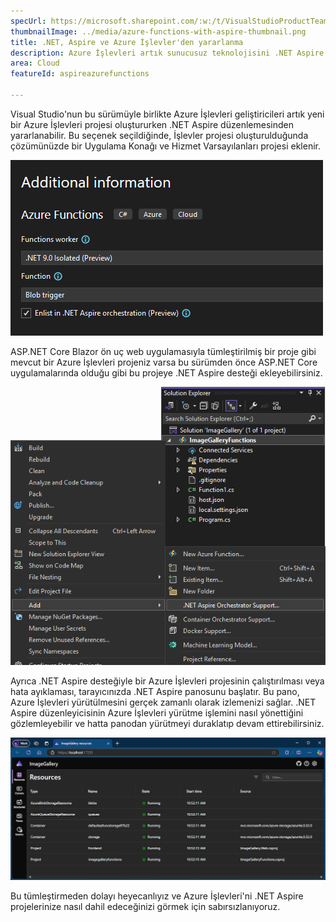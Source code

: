 ```yaml
---
specUrl: https://microsoft.sharepoint.com/:w:/t/VisualStudioProductTeam/Ee7InlTqcRpOiXMYtYPCIOoBcveVK7o_PWF-waDPTEVL8g?e=878SGK
thumbnailImage: ../media/azure-functions-with-aspire-thumbnail.png
title: .NET, Aspire ve Azure İşlevler'den yararlanma
description: Azure İşlevleri artık sunucusuz teknolojisini .NET Aspire ile tümleştirmek için .NET Aspire'ı kullanabilir.
area: Cloud
featureId: aspireazurefunctions

---
```



Visual Studio'nun bu sürümüyle birlikte Azure İşlevleri geliştiricileri artık yeni bir Azure İşlevleri projesi oluştururken .NET Aspire düzenlemesinden yararlanabilir. Bu seçenek seçildiğinde, İşlevler projesi oluşturulduğunda çözümünüzde bir Uygulama Konağı ve Hizmet Varsayılanları projesi eklenir.

![Yeni İşlev oluşturma işleminden sonra .NET Aspire ekleme](../media/azure-functions-with-aspire-thumbnail.png)

ASP.NET Core Blazor ön uç web uygulamasıyla tümleştirilmiş bir proje gibi mevcut bir Azure İşlevleri projeniz varsa bu sürümden önce ASP.NET Core uygulamalarında olduğu gibi bu projeye .NET Aspire desteği ekleyebilirsiniz.

![Mevcut İşlevler projelerine .NET Aspire düzenlemesi ekleme](../media/azure-functions-add-aspire-support.png)

Ayrıca .NET Aspire desteğiyle bir Azure İşlevleri projesinin çalıştırılması veya hata ayıklaması, tarayıcınızda .NET Aspire panosunu başlatır. Bu pano, Azure İşlevleri yürütülmesini gerçek zamanlı olarak izlemenizi sağlar. .NET Aspire düzenleyicisinin Azure İşlevleri yürütme işlemini nasıl yönettiğini gözlemleyebilir ve hatta panodan yürütmeyi duraklatıp devam ettirebilirsiniz.

![.NET Aspire Panosu'nda Azure İşlevleri çalıştırma](../media/azure-functions-in-dotnet-aspire-dashboard.png)

Bu tümleştirmeden dolayı heyecanlıyız ve Azure İşlevleri'ni .NET Aspire projelerinize nasıl dahil edeceğinizi görmek için sabırsızlanıyoruz.
